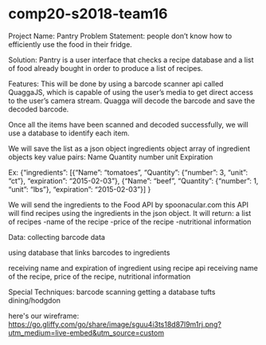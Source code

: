 # comp20-s2018-team16

Project Name: Pantry
Problem Statement: people don’t know how to efficiently use the food in their fridge.

Solution:
Pantry is a user interface that checks a recipe database and a list of food already bought in order to produce a list of recipes.

Features:
This will be done by using a barcode scanner api called QuaggaJS, which is capable of using the user’s media to get direct access to the user’s camera stream. Quagga will decode the barcode and save the decoded barcode.

Once all the items have been scanned and decoded successfully, we will use a database to identify each item.

We will save the list as a json object
ingredients object
	array of ingredient objects
		key value pairs: 
			Name
			Quantity
				number
				unit
			Expiration

Ex:
{“ingredients”:
[{“Name”: “tomatoes”, “Quantity”: {“number”: 3, “unit”: “ct”}, “expiration”: “2015-02-03”},
{“Name”: “beef”, “Quantity”: {“number”: 1, “unit”: “lbs”}, “expiration”: “2015-02-03”}]
}

We will send the ingredients to the Food API by spoonacular.com this API will find recipes using the ingredients in the json object. It will return:
a list of recipes
-name of the recipe
-price of the recipe
-nutritional information

Data:
collecting barcode data

using database that links barcodes to ingredients

receiving name and expiration of ingredient
using recipe api
receiving name of the recipe, price of the recipe, nutritional information

Special Techniques:
barcode scanning
getting a database tufts dining/hodgdon

here's our wireframe:
https://go.gliffy.com/go/share/image/sguu4i3ts18d87l9m1rj.png?utm_medium=live-embed&utm_source=custom